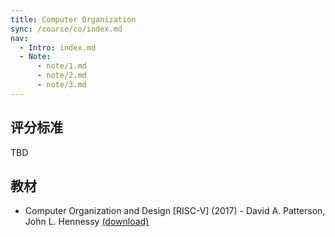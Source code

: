 ```yaml
---
title: Computer Organization
sync: /course/co/index.md
nav:
  - Intro: index.md
  - Note:
      - note/1.md
      - note/2.md
      - note/3.md
---
```


## 评分标准

TBD

## 教材

- Computer Organization and Design \[RISC-V\] (2017) - David A. Patterson, John L. Hennessy [(download)](<https://pan.memset0.cn/Share/Textbooks/Computer%20Organization%20and%20Design%20[RISC-V]%20(2017)%20-%20David%20A.%20Patterson,%20John%20L.%20Hennessy.pdf>)
